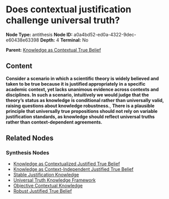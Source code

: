 # Does contextual justification challenge universal truth?

**Node Type:** antithesis
**Node ID:** a0a4bd52-ed0a-4322-9dec-e60438e63398
**Depth:** 4
**Terminal:** No

**Parent:** [Knowledge as Contextual True Belief](knowledge-as-contextual-true-belief-synthesis-6135d0f2-86bf-4615-b1ad-9a20089d3150.md)

## Content

**Consider a scenario in which a scientific theory is widely believed and taken to be true because it is justified appropriately in a specific academic context, yet lacks unanimous evidence across contexts and disciplines. In such a scenario, intuitively we would judge that the theory’s status as knowledge is conditional rather than universally valid, raising questions about knowledge robustness.**, **There is a plausible principle that universally true propositions should not rely on variable justification standards, as knowledge should reflect universal truths rather than context-dependent agreements.**

## Related Nodes

### Synthesis Nodes

- [Knowledge as Contextualized Justified True Belief](knowledge-as-contextualized-justified-true-belief-synthesis-648e914c-9259-4247-9af1-d499b4996b13.md)
- [Knowledge as Context-Independent Justified True Belief](knowledge-as-context-independent-justified-true-belief-synthesis-adec3de9-4d44-4d00-802c-e6ea8cbff36e.md)
- [Stable Justification Knowledge](stable-justification-knowledge-synthesis-f44286f3-8d20-4fc5-b9dd-665983522aa9.md)
- [Universal Truth Knowledge Framework](universal-truth-knowledge-framework-synthesis-c75b530f-d5e9-4a09-ac43-da78042491ec.md)
- [Objective Contextual Knowledge](objective-contextual-knowledge-synthesis-3a2c949d-316f-4448-bcbc-0f4b2c20b28f.md)
- [Robust Justified True Belief](robust-justified-true-belief-synthesis-6424816e-f848-4f9a-9b4d-b0ef34c808b0.md)
